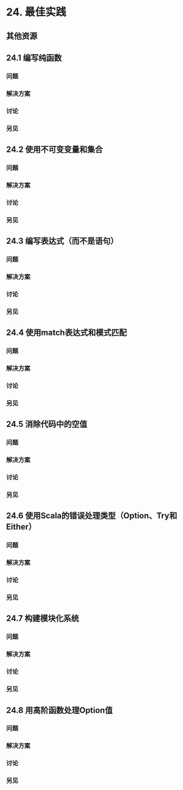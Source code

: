 # 24. 最佳实践

## 其他资源

## 24.1 编写纯函数

### 问题

### 解决方案

### 讨论

### 另见

## 24.2 使用不可变变量和集合

### 问题

### 解决方案

### 讨论

### 另见

## 24.3 编写表达式（而不是语句）

### 问题

### 解决方案

### 讨论

### 另见

## 24.4 使用match表达式和模式匹配

### 问题

### 解决方案

### 讨论

### 另见

## 24.5 消除代码中的空值

### 问题

### 解决方案

### 讨论

### 另见

## 24.6 使用Scala的错误处理类型（Option、Try和Either）

### 问题

### 解决方案

### 讨论

### 另见

## 24.7 构建模块化系统

### 问题

### 解决方案

### 讨论

### 另见

## 24.8 用高阶函数处理Option值

### 问题

### 解决方案

### 讨论

### 另见

